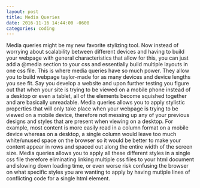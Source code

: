 ```yaml
---
layout: post
title: Media Queries
date: 2016-11-16 14:44:00 -0600
categories: coding
---
```


Media queries might be my new favorite stylizing tool. Now instead of worrying about scalability between different devices and having to build your webpage with general characteristics that allow for this, you can just add a @media section to your css and essentially build multiple layouts in one css file. This is where media queries have so much power. They allow you to build webpage taylor-made for as many devices and device lengths you see fit. Say you develop a website and upon further testing you figure out that when your site is trying to be viewed on a mobile phone instead of a desktop or even a tablet, all of the elements become squished together and are basically unreadable. Media queries allows you to apply stylistic properties that will only take place when your webpage is trying to be viewed on a mobile device, therefore not messing up any of your previous designs and styles that are present when viewing on a desktop. For example, most content is more easily read in a column format on a mobile device whereas on a desktop, a single column would leave too much white/unused space on the browser so it would be better to make your content appear in rows and spaced out along the entire width of the screen size. Media queries allows you to apply all these different styles in a single css file therefore eliminating linking multiple css files to your html document and slowing down loading time, or even worse risk confusing the browser on what specific styles you are wanting to apply by having mutiple lines of conflicting code for a single html element.
